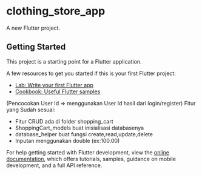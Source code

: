 # clothing_store_app

A new Flutter project.

## Getting Started

This project is a starting point for a Flutter application.

A few resources to get you started if this is your first Flutter project:

- [Lab: Write your first Flutter app](https://docs.flutter.dev/get-started/codelab)
- [Cookbook: Useful Flutter samples](https://docs.flutter.dev/cookbook)

(Pencocokan User Id => menggunakan User Id hasil dari login/register)
Fitur yang Sudah sesuai:
- Fitur CRUD ada di folder shopping_cart
- ShoppingCart_models buat inisialisasi databasenya
- database_helper buat fungsi create,read,update,delete
- Inputan menggunakan double (ex:100.00)

For help getting started with Flutter development, view the
[online documentation](https://docs.flutter.dev/), which offers tutorials,
samples, guidance on mobile development, and a full API reference.
